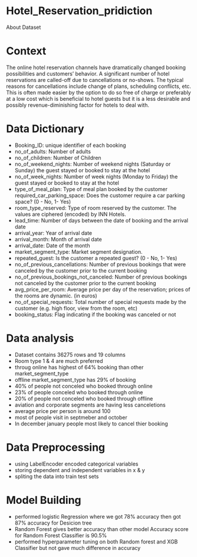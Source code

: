 # Hotel_Reservation_pridiction

About Dataset

# Context
The online hotel reservation channels have dramatically changed booking possibilities and customers’ behavior. A significant number of hotel reservations are called-off due to cancellations or no-shows. The typical reasons for cancellations include change of plans, scheduling conflicts, etc. This is often made easier by the option to do so free of charge or preferably at a low cost which is beneficial to hotel guests but it is a less desirable and possibly revenue-diminishing factor for hotels to deal with.
 
 # Data Dictionary

- Booking_ID: unique identifier of each booking
- no_of_adults: Number of adults
- no_of_children: Number of Children
- no_of_weekend_nights: Number of weekend nights (Saturday or Sunday) the guest stayed or booked to stay at the hotel
- no_of_week_nights: Number of week nights (Monday to Friday) the guest stayed or booked to stay at the hotel
- type_of_meal_plan: Type of meal plan booked by the customer
 required_car_parking_space: Does the customer require a car parking space? (0 - No, 1- Yes)
- room_type_reserved: Type of room reserved by the customer. The values are ciphered (encoded) by INN Hotels.
- lead_time: Number of days between the date of booking and the arrival date
- arrival_year: Year of arrival date
- arrival_month: Month of arrival date
- arrival_date: Date of the month
- market_segment_type: Market segment designation.
- repeated_guest: Is the customer a repeated guest? (0 - No, 1- Yes)
- no_of_previous_cancellations: Number of previous bookings that were canceled by the customer prior to the current booking
- no_of_previous_bookings_not_canceled: Number of previous bookings not canceled by the customer prior to the current booking
- avg_price_per_room: Average price per day of the reservation; prices of the rooms are dynamic. (in euros)
- no_of_special_requests: Total number of special requests made by the customer (e.g. high floor, view from the room, etc)
- booking_status: Flag indicating if the booking was canceled or not

# Data analysis
- Dataset contains 36275 rows and 19 columns
- Room type 1 & 4 are much preferred
- throug online has highest of 64% booking than other market_segment_type
- offline market_segment_type has 29% of booking
- 40% of people not conceled who booked through online
- 23% of people conceled who booked through online
- 20% of people not conceled who booked through offline
- aviation and corporate segments are having less canceletions
- average price per person is around 100
- most of people visit in septmeber and october
- In december january people most likely to cancel thier booking


# Data Preprocessing 
- using LabelEncoder encoded categorical variables
- storing dependent and independent variables in x & y
- spliting the data into train test sets

# Model Building

- performed logistic Regression where we got 78% accuracy then got 87% accuracy for Desicion tree
- Random Forest gives better accuracy than other model
Accuracy score for Random Forest Classifier is 90.5%
 - performed hyperparameter tuning on both Random forest and 
XGB Classifier but not gave much difference in accuracy


